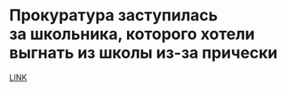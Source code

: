 # Прокуратура заступилась за школьника, которого хотели выгнать из школы из-за прически



[LINK](https://varlamov.ru/3609749.html)